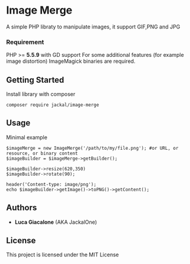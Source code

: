 # Image Merge
A simple PHP libraty to manipulate images, it support GIF,PNG and JPG

### Requirement
PHP >= **5.5.9** with GD support 
For some additional features (for example image distortion) ImageMagick binaries are required.

## Getting Started
Install library with composer
```
composer require jackal/image-merge
```
## Usage
Minimal example
```
$imageMerge = new ImageMerge('/path/to/my/file.png'); #or URL, or resource, or binary content
$imageBuilder = $imageMerge->getBuilder();

$imageBuilder->resize(620,350)
$imageBuilder->rotate(90);
     
header('Content-type: image/png');           
echo $imageBuilder->getImage()->toPNG()->getContent();           
```


## Authors
* **Luca Giacalone** (AKA JackalOne)

## License
This project is licensed under the MIT License